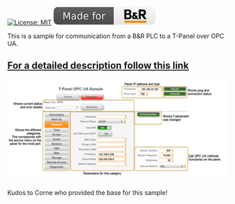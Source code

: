 [![License: MIT](https://img.shields.io/badge/License-MIT-yellow.svg)](https://opensource.org/licenses/MIT)
[![Made For B&R](https://github.com/hilch/BandR-badges/blob/main/Made-For-BrAutomation.svg)](https://www.br-automation.com)

This is a sample for communication from a B&R PLC to a T-Panel over OPC UA.

## [**For a detailed description follow this link**](https://br-automation-com.github.io/mappPanel/)

![](https://github.com/br-automation-com/mappPanel/blob/gh-pages/images/overview.jpg)

Kudos to Corne who provided the base for this sample!
